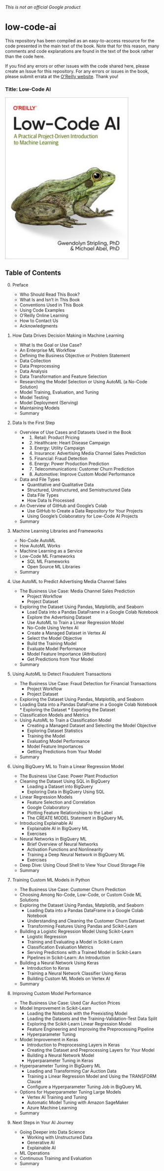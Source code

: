 *This is not an official Google product*

# low-code-ai
This repository has been compiled as an easy-to-access resource for the code presented in the main text of the book. Note that for this reason, many comments and code explanations are found in the text of the book rather than the code here. 

If you find any errors or other issues with the code shared here, please create an Issue for this repository. For any errors or issues in the book, please submit errata at the [O'Reilly website](http://oreilly.com/catalog/0636920860877/errata?_gl=1*1beeaae*_ga*MTcwOTUxOTQ3OS4xNjc2NzUwNTU0*_ga_092EL089CH*MTY5NDk3MTk1MS41LjAuMTY5NDk3MTk1Ny41NC4wLjA.). Thank you!

### Title: Low-Code AI

<img src="Low-Code_AI.jpg" alt="Low-Code AI" width="400"/>

## Table of Contents
0. Preface
   *  Who Should Read This Book?
   *  What Is and Isn’t in This Book
   *  Conventions Used in This Book
   *  Using Code Examples
   *  O’Reilly Online Learning
   *  How to Contact Us
   *  Acknowledgments

1. How Data Drives Decision Making in Machine Learning
   *  What Is the Goal or Use Case?
   *  An Enterprise ML Workflow
     *  Defining the Business Objective or Problem Statement
     *  Data Collection
     *  Data Preprocessing
     *  Data Analysis
     *  Data Transformation and Feature Selection
     *  Researching the Model Selection or Using AutoML (a No-Code Solution)
     *  Model Training, Evaluation, and Tuning
     *  Model Testing
     *  Model Deployment (Serving)
     *  Maintaining Models
   *  Summary

2. Data Is the First Step
   *  Overview of Use Cases and Datasets Used in the Book
       *  1. Retail: Product Pricing
       *  2. Healthcare: Heart Disease Campaign
       *  3. Energy: Utility Campaign
       *  4. Insurance: Advertising Media Channel Sales Prediction
       *  5. Financial: Fraud Detection
       *  6. Energy: Power Production Prediction
       *  7. Telecommunications: Customer Churn Prediction
       *  8. Automotive: Improve Custom Model Performance
   *  Data and File Types
       *  Quantitative and Qualitative Data
       *  Structured, Unstructured, and Semistructured Data
       *  Data File Types
       *  How Data Is Processed
   *  An Overview of GitHub and Google’s Colab
       *  Use GitHub to Create a Data Repository for Your Projects
       *  Using Google’s Colaboratory for Low-Code AI Projects
   *  Summary

3. Machine Learning Libraries and Frameworks
   *  No-Code AutoML
   *  How AutoML Works
   *  Machine Learning as a Service
   *  Low-Code ML Frameworks
       *  SQL ML Frameworks
       *  Open Source ML Libraries
   *  Summary

4. Use AutoML to Predict Advertising Media Channel Sales
   *  The Business Use Case: Media Channel Sales Prediction
       *  Project Workflow
       *  Project Dataset
   *  Exploring the Dataset Using Pandas, Matplotlib, and Seaborn
       *  Load Data into a Pandas DataFrame in a Google Colab Notebook
       *  Explore the Advertising Dataset
       *  Use AutoML to Train a Linear Regression Model
       *  No-Code Using Vertex AI
       *  Create a Managed Dataset in Vertex AI
       *  Select the Model Objective
       *  Build the Training Model
       *  Evaluate Model Performance
       *  Model Feature Importance (Attribution)
       *  Get Predictions from Your Model
   *  Summary

5. Using AutoML to Detect Fraudulent Transactions
   *  The Business Use Case: Fraud Detection for Financial Transactions
       *  Project Workflow
       *  Project Dataset
   *  Exploring the Dataset Using Pandas, Matplotlib, and Seaborn
     *  Loading Data into a Pandas DataFrame in a Google Colab Notebook
       *  Exploring the Dataset
       *  Exporting the Dataset
   *  Classification Models and Metrics
   *  Using AutoML to Train a Classification Model
       *  Creating a Managed Dataset and Selecting the Model Objective
       *  Exploring Dataset Statistics
       *  Training the Model
       *  Evaluating Model Performance
       *  Model Feature Importances
       *  Getting Predictions from Your Model
   *  Summary

6. Using BigQuery ML to Train a Linear Regression Model
   *  The Business Use Case: Power Plant Production
   *  Cleaning the Dataset Using SQL in BigQuery
       *  Loading a Dataset into BigQuery
       *  Exploring Data in BigQuery Using SQL
   *  Linear Regression Models
       *  Feature Selection and Correlation
       *  Google Colaboratory
       *  Plotting Feature Relationships to the Label
       *  The CREATE MODEL Statement in BigQuery ML
   *  Introducing Explainable AI
       *  Explainable AI in BigQuery ML
       *  Exercises
   *  Neural Networks in BigQuery ML
       *  Brief Overview of Neural Networks
       *  Activation Functions and Nonlinearity
       *  Training a Deep Neural Network in BigQuery ML
       *  Exercises
   *  Deep Dive: Using Cloud Shell to View Your Cloud Storage File
   *  Summary

7. Training Custom ML Models in Python
   *  The Business Use Case: Customer Churn Prediction
   *  Choosing Among No-Code, Low-Code, or Custom Code ML Solutions
   *  Exploring the Dataset Using Pandas, Matplotlib, and Seaborn
       *  Loading Data into a Pandas DataFrame in a Google Colab Notebook
       *  Understanding and Cleaning the Customer Churn Dataset
       *  Transforming Features Using Pandas and Scikit-Learn
   *  Building a Logistic Regression Model Using Scikit-Learn
       *  Logistic Regression
       *  Training and Evaluating a Model in Scikit-Learn
       *  Classification Evaluation Metrics
       *  Serving Predictions with a Trained Model in Scikit-Learn
       *  Pipelines in Scikit-Learn: An Introduction
   *  Building a Neural Network Using Keras
       *  Introduction to Keras
       *  Training a Neural Network Classifier Using Keras
       *  Building Custom ML Models on Vertex AI
   *  Summary

8. Improving Custom Model Performance
   *  The Business Use Case: Used Car Auction Prices
   *  Model Improvement in Scikit-Learn
       *  Loading the Notebook with the Preexisting Model
       *  Loading the Datasets and the Training-Validation-Test Data Split
       *  Exploring the Scikit-Learn Linear Regression Model
       *  Feature Engineering and Improving the Preprocessing Pipeline
       *  Hyperparameter Tuning
   *  Model Improvement in Keras
       *  Introduction to Preprocessing Layers in Keras
       *  Creating the Dataset and Preprocessing Layers for Your Model
       *  Building a Neural Network Model
       *  Hyperparameter Tuning in Keras
   *  Hyperparameter Tuning in BigQuery ML
       *  Loading and Transforming Car Auction Data
       *  Training a Linear Regression Model and Using the TRANSFORM Clause
       *  Configure a Hyperparameter Tuning Job in BigQuery ML
   *  Options for Hyperparameter Tuning Large Models
       *  Vertex AI Training and Tuning
       *  Automatic Model Tuning with Amazon SageMaker
       *  Azure Machine Learning
   *  Summary

9. Next Steps in Your AI Journey
   *  Going Deeper into Data Science
       *  Working with Unstructured Data
       *  Generative AI
       *  Explainable AI
   *  ML Operations
   *  Continuous Training and Evaluation
   *  Summary
